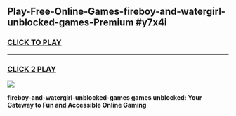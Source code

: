 
## Play-Free-Online-Games-fireboy-and-watergirl-unblocked-games-Premium #y7x4i
<h3>
<a href="https://premium.freeplayer.one?title=fireboy-and-watergirl-unblocked-games&ref=8M">CLICK TO PLAY</a></h3>
<hr>

<h3>
<a href="https://premium.freeplayer.one?title=fireboy-and-watergirl-unblocked-games&ref=8M">CLICK 2 PLAY</a>
  
</h3>

<a href="https://premium.freeplayer.one?title=fireboy-and-watergirl-unblocked-games&ref=8M"><img src="https://clearcache.store/games.png"></a>


**fireboy-and-watergirl-unblocked-games games unblocked: Your Gateway to Fun and Accessible Online Gaming**
